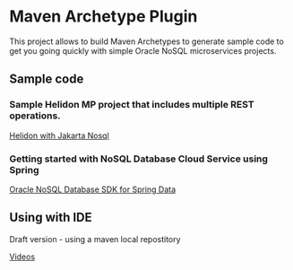 # Maven Archetype Plugin

This project allows to build Maven Archetypes to generate sample code to get you going quickly with simple Oracle NoSQL microservices projects. 

## Sample code

### Sample Helidon MP project that includes multiple REST operations.

[Helidon with Jakarta Nosql](./maven-modules/helidon-jakarta-nosql)

### Getting started with NoSQL Database Cloud Service using Spring

[Oracle NoSQL Database SDK for Spring Data](./maven-modules/spring-boot-nosql)

## Using with IDE

Draft version - using a maven local repostitory

[Videos](./videos)
